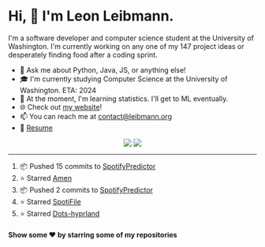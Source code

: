 # Hi, 👋 I'm Leon Leibmann.
I'm a software developer and computer science student at the University of Washington. I'm currently working on any one of my 147 project ideas or desperately finding food after a coding sprint.

- 💬 Ask me about Python, Java, JS, or anything else!
- 🎓 I'm currently studying Computer Science at the University of Washington. ETA: 2024
- 🌱 At the moment, I'm learning statistics. I'll get to ML eventually.
- 🌐 Check out [my website](https://leibmann.org)!
- 📫 You can reach me at [contact@leibmann.org](mailto:contact@leibmann.org)
- 📄 [Resume](https://leibmann.org/Leon_Leibmann_Resume.pdf)

<div align="middle">
<img align="top" src="https://github-readme-stats.vercel.app/api/top-langs/?username=Pop101&layout=compact&theme=transparent&hide_border=true&hide=css">
<img align="top" src="https://github-readme-stats.vercel.app/api?username=Pop101&show_icons=true&theme=transparent&hide_border=true&count_private=true&hide=issues&include_all_commits&hide_rank=true">
</div>

---
<!--START_SECTION:activity-->
1. 📦 Pushed 15 commits to [SpotifyPredictor](https://github.com/Pop101/SpotifyPredictor)
2. ⭐️ Starred [Amen](https://github.com/algorithmic-music-exploration/amen)
3. 📦 Pushed 2 commits to [SpotifyPredictor](https://github.com/Pop101/SpotifyPredictor)
4. ⭐️ Starred [SpotiFile](https://github.com/Michael-K-Stein/SpotiFile)
5. ⭐️ Starred [Dots-hyprland](https://github.com/end-4/dots-hyprland)
<!--END_SECTION:activity-->

#### Show some ❤️ by starring some of my repositories
